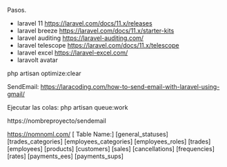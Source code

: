 Pasos. 

- laravel 11  https://laravel.com/docs/11.x/releases
- laravel breeze https://laravel.com/docs/11.x/starter-kits
- laravel auditing https://laravel-auditing.com/
- laravel telescope  https://laravel.com/docs/11.x/telescope
- laravel excel https://laravel-excel.com/
- laravolt avatar

php artisan optimize:clear

SendEmail:  https://laracoding.com/how-to-send-email-with-laravel-using-gmail/

Ejecutar las colas: php artisan queue:work

https://nombreproyecto/sendemail


https://nomnoml.com/
[<label> Table Name:]
[general_statuses]
[trades_categories]
[employees_categories]
[employees_roles]
[trades]
[employees]
[products]
[customers]
[sales]
[cancellations]
[frequencies]
[rates]
[payments_ees]
[payments_sups]

